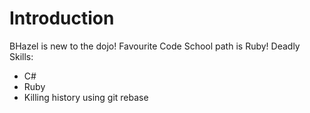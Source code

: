 Introduction
============

BHazel is new to the dojo!
Favourite Code School path is Ruby!
Deadly Skills:
* C#
* Ruby
* Killing history using git rebase
